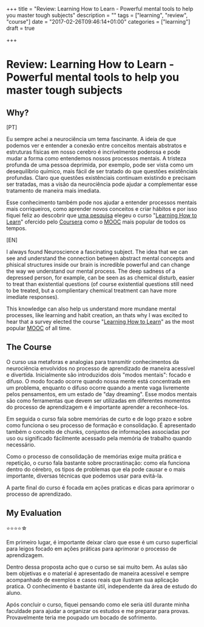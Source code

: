 +++
title = "Review: Learning How to Learn - Powerful mental tools to help you master tough subjects"
description = ""
tags = ["learning", "review", "course"]
date = "2017-02-26T09:46:14+01:00"
categories = ["learning"]
draft = true

+++
# Review: Learning How to Learn - Powerful mental tools to help you master tough subjects

## Why?

[PT]

Eu sempre achei a neurociência um tema fascinante. A ideia de que podemos ver e entender a conexão entre conceitos mentais abstratos e estruturas físicas em nosso cerebro é incrívelmente poderosa e pode mudar a forma como entendemos nossos processos mentais. A tristeza profunda de uma pessoa deprimida, por exemplo, pode ser vista como um desequilíbrio químico, mais fácil de ser tratado do que questões existênciais profundas. Claro que questões existênciais continuam existindo e precisam ser tratadas, mas a visão da neurociência pode ajudar a complementar esse tratamento de maneira mais imediata. 

Esse conhecimento também pode nos ajudar a entender processos mentais mais corriqueiros, como aprender novos conceitos e criar hábitos e por isso fiquei feliz ao descobrir que [uma pesquisa](https://www.onlinecoursereport.com/the-50-most-popular-moocs-of-all-time/) elegeu o curso "[Learning How to Learn](https://www.coursera.org/learn/learning-how-to-learn)" ofercido pelo [Coursera](https://www.coursera.org/) como o [MOOC](https://en.wikipedia.org/wiki/Massive_open_online_course) mais popular de todos os tempos.

[EN]

I always found Neuroscience a fascinating subject. The idea that we can see and understand the connection between abstract mental concepts and phisical structures inside our brain is incredible powerful and can change the way we understand our mental process. The deep sadness of a depressed person, for example, can be seen as as chemical disturb, easier to treat than existential questions (of course existential questions still need to be treated, but a complientary chemical treatment can have more imediate responses).

This knowledge can also help us understand more mundane mental processes, like learning and habit creation, an thats why I was excited to hear that a survey elected the course "[Learning How to Learn](https://www.coursera.org/learn/learning-how-to-learn)" as the most popular [MOOC](https://en.wikipedia.org/wiki/Massive_open_online_course) of all time.

## The Course

O curso usa metaforas e analogias para transmitir conhecimentos da neurociência envolvidos no processo de aprendizado de maneira acessível e divertida. Inicialmente são introduzidos dois "modos mentais": focado e difuso. O modo focado ocorre quando nossa mente está concentrada em um problema, enquanto o difuso ocorre quando a mente vaga livremente pelos pensamentos, em um estado de "day dreaming". Esse modos mentais são como ferramentas que devem ser utilizadas em diferentes momentos do processo de aprendizagem e é importante aprender a reconhece-los.

Em seguida o curso fala sobre memórias de curto e de logo prazo e sobre como funciona o seu processo de formação e consolidação. É apresentado também o conceito de chunks, conjuntos de informações associadas por uso ou significado fácilmente acessado pela memória de trabalho quando necessário.

Como o processo de consolidação de memórias exige muita prática e repetição, o curso fala bastante sobre procrastinação: como ela funciona dentro do cérebro, os tipos de problemas que ela pode causar e o mais importante, diversas técnicas que podemos usar para evitá-la. 

A parte final do curso é focada em ações praticas e dicas para aprimorar o processo de aprendizado.

## My Evaluation

⭐️⭐️⭐️⭐️☆

Em primeiro lugar, é importante deixar claro que esse é um curso superficial para leigos focado em ações práticas para aprimorar o processo de aprendizagem.

Dentro dessa proposta acho que o curso se sai muito bem. As aulas são bem objetivas e o material é apresentado de maneira acessível e sempre acompanhado de exemplos e casos reais que ilustram sua aplicação pratica. O conhecimento é bastante útil, independente da área de estudo do aluno.

Após concluir o curso, fiquei pensando como ele seria útil durante minha faculdade para ajudar a organizar os estudos e me preparar para provas. Provavelmente teria me poupado um bocado de sofrimento.
